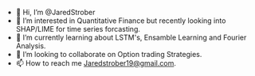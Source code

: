 - 👋 Hi, I’m @JaredStrober
- 👀 I’m interested in Quantitative Finance but recently looking into SHAP/LIME for time series forcasting.
- 🌱 I’m currently learning about LSTM's, Ensamble Learning and Fourier Analysis.
- 💞️ I’m looking to collaborate on Option trading Strategies.
- 📫 How to reach me Jaredstrober19@gmail.com.

<!---
JaredStrober/JaredStrober is a ✨ special ✨ repository because its `README.md` (this file) appears on your GitHub profile.
You can click the Preview link to take a look at your changes.
--->
